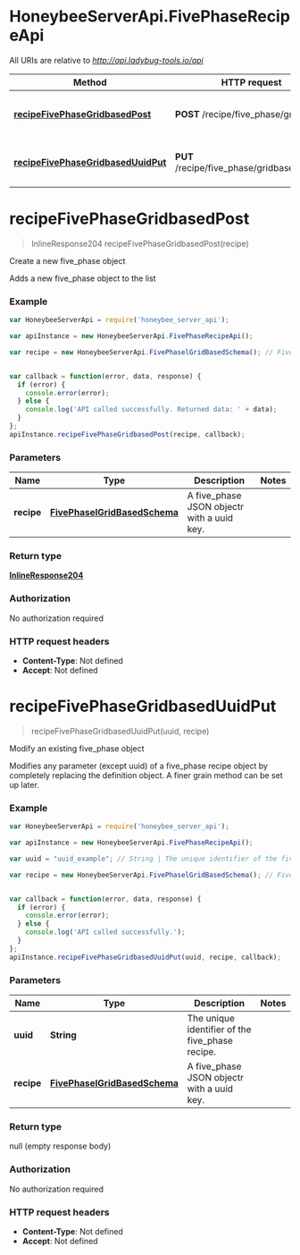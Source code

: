 # HoneybeeServerApi.FivePhaseRecipeApi

All URIs are relative to *http://api.ladybug-tools.io/api*

Method | HTTP request | Description
------------- | ------------- | -------------
[**recipeFivePhaseGridbasedPost**](FivePhaseRecipeApi.md#recipeFivePhaseGridbasedPost) | **POST** /recipe/five_phase/gridbased | Create a new five_phase object
[**recipeFivePhaseGridbasedUuidPut**](FivePhaseRecipeApi.md#recipeFivePhaseGridbasedUuidPut) | **PUT** /recipe/five_phase/gridbased/{uuid} | Modify an existing five_phase object


<a name="recipeFivePhaseGridbasedPost"></a>
# **recipeFivePhaseGridbasedPost**
> InlineResponse204 recipeFivePhaseGridbasedPost(recipe)

Create a new five_phase object

Adds a new five_phase object to the list

### Example
```javascript
var HoneybeeServerApi = require('honeybee_server_api');

var apiInstance = new HoneybeeServerApi.FivePhaseRecipeApi();

var recipe = new HoneybeeServerApi.FivePhaselGridBasedSchema(); // FivePhaselGridBasedSchema | A five_phase JSON objectr with a uuid key.


var callback = function(error, data, response) {
  if (error) {
    console.error(error);
  } else {
    console.log('API called successfully. Returned data: ' + data);
  }
};
apiInstance.recipeFivePhaseGridbasedPost(recipe, callback);
```

### Parameters

Name | Type | Description  | Notes
------------- | ------------- | ------------- | -------------
 **recipe** | [**FivePhaselGridBasedSchema**](FivePhaselGridBasedSchema.md)| A five_phase JSON objectr with a uuid key. | 

### Return type

[**InlineResponse204**](InlineResponse204.md)

### Authorization

No authorization required

### HTTP request headers

 - **Content-Type**: Not defined
 - **Accept**: Not defined

<a name="recipeFivePhaseGridbasedUuidPut"></a>
# **recipeFivePhaseGridbasedUuidPut**
> recipeFivePhaseGridbasedUuidPut(uuid, recipe)

Modify an existing five_phase object

Modifies any parameter (except uuid) of a five_phase recipe object by completely replacing the definition object. A finer grain method can be set up later.

### Example
```javascript
var HoneybeeServerApi = require('honeybee_server_api');

var apiInstance = new HoneybeeServerApi.FivePhaseRecipeApi();

var uuid = "uuid_example"; // String | The unique identifier of the five_phase recipe.

var recipe = new HoneybeeServerApi.FivePhaselGridBasedSchema(); // FivePhaselGridBasedSchema | A five_phase JSON objectr with a uuid key.


var callback = function(error, data, response) {
  if (error) {
    console.error(error);
  } else {
    console.log('API called successfully.');
  }
};
apiInstance.recipeFivePhaseGridbasedUuidPut(uuid, recipe, callback);
```

### Parameters

Name | Type | Description  | Notes
------------- | ------------- | ------------- | -------------
 **uuid** | **String**| The unique identifier of the five_phase recipe. | 
 **recipe** | [**FivePhaselGridBasedSchema**](FivePhaselGridBasedSchema.md)| A five_phase JSON objectr with a uuid key. | 

### Return type

null (empty response body)

### Authorization

No authorization required

### HTTP request headers

 - **Content-Type**: Not defined
 - **Accept**: Not defined


